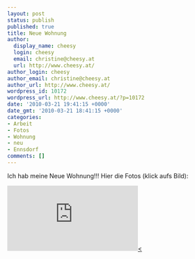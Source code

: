 ```yaml
---
layout: post
status: publish
published: true
title: Neue Wohnung
author:
  display_name: cheesy
  login: cheesy
  email: christine@cheesy.at
  url: http://www.cheesy.at/
author_login: cheesy
author_email: christine@cheesy.at
author_url: http://www.cheesy.at/
wordpress_id: 10172
wordpress_url: http://www.cheesy.at/?p=10172
date: '2010-03-21 19:41:15 +0000'
date_gmt: '2010-03-21 18:41:15 +0000'
categories:
- Arbeit
- Fotos
- Wohnung
- neu
- Ennsdorf
comments: []
---
```

<!--:de-->Ich hab meine Neue Wohnung!!! Hier die Fotos (klick aufs Bild):
[![Ausblick](http://www.cheesy.at/wp-content/plugins/simple-post-thumbnails/timthumb.php?src=/wp-content/thumbnails/10158.jpg&w=200&h=150&zc=1&ft=jpg)\<](http://www.cheesy.at/fotos/arbeit/2010-2/neue-wohnung/)
